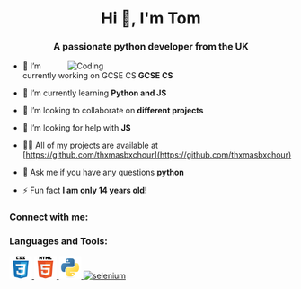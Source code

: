<h1 align="center">Hi 👋, I'm Tom</h1>
<h3 align="center">A passionate python developer from the UK</h3>
<img align="right" alt="Coding" width=400 src="https://cdn.dribbble.com/users/1162077/screenshots/3848914/programmer.gif"></image>

- 🔭 I’m currently working on GCSE CS **GCSE CS**

- 🌱 I’m currently learning **Python and JS**

- 👯 I’m looking to collaborate on **different projects**

- 🤝 I’m looking for help with **JS**

- 👨‍💻 All of my projects are available at [https://github.com/thxmasbxchour](https://github.com/thxmasbxchour)

- 💬 Ask me if you have any questions **python**

- ⚡ Fun fact **I am only 14 years old!**

<h3 align="left">Connect with me:</h3>
<p align="left">
</p>

<h3 align="left">Languages and Tools:</h3>
<p align="left"> <a href="https://www.w3schools.com/css/" target="_blank" rel="noreferrer"> <img src="https://raw.githubusercontent.com/devicons/devicon/master/icons/css3/css3-original-wordmark.svg" alt="css3" width="40" height="40"/> </a> <a href="https://www.w3.org/html/" target="_blank" rel="noreferrer"> <img src="https://raw.githubusercontent.com/devicons/devicon/master/icons/html5/html5-original-wordmark.svg" alt="html5" width="40" height="40"/> </a> <a href="https://www.python.org" target="_blank" rel="noreferrer"> <img src="https://raw.githubusercontent.com/devicons/devicon/master/icons/python/python-original.svg" alt="python" width="40" height="40"/> </a> <a href="https://www.selenium.dev" target="_blank" rel="noreferrer"> <img src="https://raw.githubusercontent.com/detain/svg-logos/780f25886640cef088af994181646db2f6b1a3f8/svg/selenium-logo.svg" alt="selenium" width="40" height="40"/> </a> </p>

